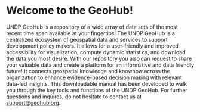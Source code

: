 # Welcome to the GeoHub!

UNDP GeoHub is a repository of a wide array of data sets of the most recent time span available at your fingertips! The UNDP GeoHub is a centralized ecosystem of geospatial data and services to support development policy makers. It allows for a user-friendly and improved accessibility for visualization, compute dynamic statistics, and download the data you most desire. With our repository you also can request to share your valuable data and create a platform for an informative and data friendly future!
It connects geospatial knowledge and knowhow across the organization to enhance evidence-based decision making with relevant data-led insights.
This downloadable manual has been developed to walk you through the key tools and functions of the UNDP GeoHub. For further questions and inquires, do not hesitate to contact us at support@geohub.org.
